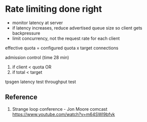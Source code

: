 

# Rate limiting done right

* monitor latency at server
* if latency increases, reduce advertised queue size so client gets backpressure
* limit concurrency, not the request rate for each client

effective quota = configured quota x target connections

admission control (time 28 min)
1. if client < quota OR
2. if total < target

tpsgen
latency test
throughput test

## Reference

1. Strange loop conference - Jon Moore comcast https://www.youtube.com/watch?v=m64SWl9bfvk
